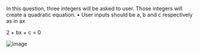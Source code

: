 In this question, three integers will be asked to user. Those integers will create a quadratic
equation.
• User inputs should be a, b and c respectively as in ax

2 + bx + c = 0




![image](https://github.com/user-attachments/assets/44cf2fbc-47af-49ad-ad7b-c39e51297b8a)
